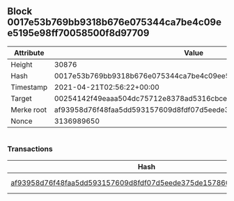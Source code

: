 ## Block 0017e53b769bb9318b676e075344ca7be4c09ee5195e98ff70058500f8d97709

Attribute | Value
--- | ---
Height | 30876
Hash | 0017e53b769bb9318b676e075344ca7be4c09ee5195e98ff70058500f8d97709
Timestamp | 2021-04-21T02:56:22+00:00
Target | 00254142f49eaaa504dc75712e8378ad5316cbcead634704b3734b6271167cc4
Merke root | af93958d76f48faa5dd593157609d8fdf07d5eede375de15786019e6a088d6e8
Nonce | 3136989650

```

```

### Transactions

Hash | Amount
--- | ---
[af93958d76f48faa5dd593157609d8fdf07d5eede375de15786019e6a088d6e8](af93958d76f48faa5dd593157609d8fdf07d5eede375de15786019e6a088d6e8.md) | 10.00000000 SKEPTI 
